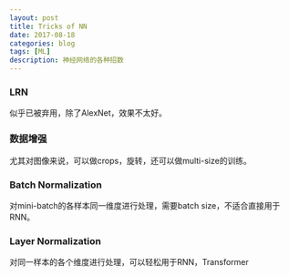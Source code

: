 ```yaml
---
layout: post
title: Tricks of NN
date: 2017-08-18
categories: blog
tags: [ML]
description: 神经网络的各种招数
---
```


### LRN
似乎已被弃用，除了AlexNet，效果不太好。

### 数据增强
尤其对图像来说，可以做crops，旋转，还可以做multi-size的训练。

### Batch Normalization
对mini-batch的各样本同一维度进行处理，需要batch size，不适合直接用于RNN。

### Layer Normalization
对同一样本的各个维度进行处理，可以轻松用于RNN，Transformer

